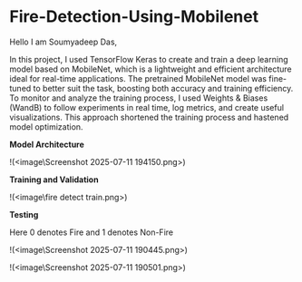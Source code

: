 # Fire-Detection-Using-Mobilenet

Hello I am Soumyadeep Das,

In this project, I used TensorFlow Keras to create and train a deep learning model based on MobileNet, which is a lightweight and efficient architecture ideal for real-time applications. The pretrained MobileNet model was fine-tuned to better suit the task, boosting both accuracy and training efficiency. To monitor and analyze the training process, I used Weights & Biases (WandB) to follow experiments in real time, log metrics, and create useful visualizations. This approach shortened the training process and hastened model optimization.

**Model Architecture**

!(<image\Screenshot 2025-07-11 194150.png>)

**Training and Validation**

!(<image\fire detect train.png>)

**Testing**

Here 0 denotes Fire and 1 denotes Non-Fire

!(<image\Screenshot 2025-07-11 190445.png>)

!(<image\Screenshot 2025-07-11 190501.png>)



